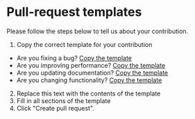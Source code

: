 # Pull-request templates

Please follow the steps below to tell us about your contribution.

1. Copy the correct template for your contribution
  - Are you fixing a bug? [Copy the template](https://github.com/whatterz/govuk-visual-studio-code-kit/tree/master/.github/PULL_REQUEST_TEMPLATE/BUG_FIX.md)
  - Are you improving performance? [Copy the template](https://github.com/whatterz/govuk-visual-studio-code-kit/tree/master/.github/PULL_REQUEST_TEMPLATE/PERFORMANCE_IMPROVEMENT.md)
  - Are you updating documentation? [Copy the template](https://github.com/whatterz/govuk-visual-studio-code-kit/tree/master/.github/PULL_REQUEST_TEMPLATE/DOCUMENTATION.md)
  - Are you changing functionality? [Copy the template](https://github.com/whatterz/govuk-visual-studio-code-kit/tree/master/.github/PULL_REQUEST_TEMPLATE/FEATURE_CHANGE.md)
2. Replace this text with the contents of the template
3. Fill in all sections of the template
4. Click "Create pull request".
